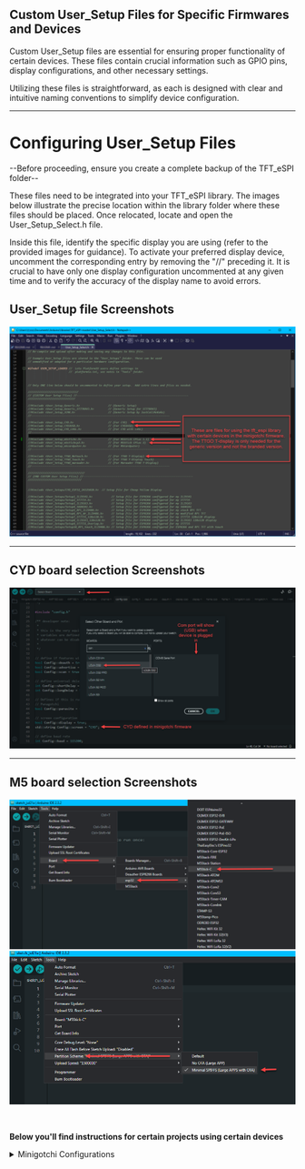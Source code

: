 ## Custom User_Setup Files for Specific Firmwares and Devices
<p>Custom User_Setup files are essential for ensuring proper functionality of certain devices. These files contain crucial information such as GPIO pins, display configurations, and other necessary settings.

Utilizing these files is straightforward, as each is designed with clear and intuitive naming conventions to simplify device configuration.</p>

---

# Configuring User_Setup Files

--Before proceeding, ensure you create a complete backup of the TFT_eSPI folder--

These files need to be integrated into your TFT_eSPI library. The images below illustrate the precise location within the library folder where these files should be placed. Once relocated, locate and open the User_Setup_Select.h file.

Inside this file, identify the specific display you are using (refer to the provided images for guidance). To activate your preferred display device, uncomment the corresponding entry by removing the "//" preceding it. It is crucial to have only one display configuration uncommented at any given time and to verify the accuracy of the display name to avoid errors.

## User_Setup file Screenshots
![user_setup_sel](images/user_setup_sel.png) 

---

## CYD board selection Screenshots
![board-choice](images/cyd_screen.png)

---

## M5 board selection Screenshots
![board-choice](images/board-choice.png) ![partition](images/part-scheme.png)

<br>

<b>Below you'll find instructions for certain projects using certain devices</b>

<details>
<summary>Minigotchi Configurations</summary>
<p align="left">If you intend to flash the minigotchi firmware to an M5 device or a generic ttgo t-display, ensure you select one of the following User_Setup files that corresponds with the device available in the firmware:
<br>
- (User_Setup_CYD.h) For use with a ESP32-2432S028R also called a CYD 
<br>
- (User_Setup_CYD2USB.h) For use with a CYD that has microUSB & USB-C. Only define in User_Setup_Select.h & not in minigotchi firmware
<br>
- (User_Setup_m5stickc.h) For use with a M5Stick C Plus 1.1 
<br>
- (User_Setup_m5stickcp2.h) For use with a M5Stick C Plus 2 
<br>
- (User_Setup_m5cardputer.h) For use with a M5Cardputer 
<br>
- (User_Setup_TTGO_NoTouch.h) Can be used with a generic (Non branded) TTGO T-Display
</p>
</details>
